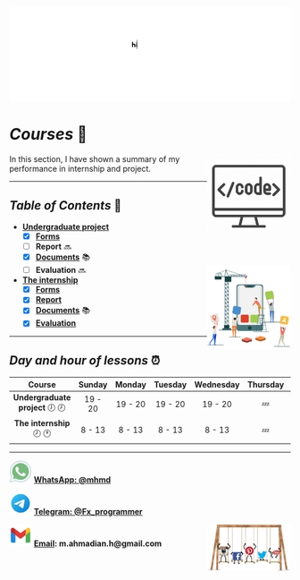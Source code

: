 ![banner](https://github.com/m-ahmadian-h/PNU_3991_AR/blob/main/gif/banner.gif)

# _Courses_ :wave:
<img src="https://github.com/m-ahmadian-h/PNU_3991_AR/blob/main/img/banner.png" align="right"  width="150" />
In this section, I have shown a summary of my performance in internship and project.

***

## _Table of Contents_ :mag_right:
* __[Undergraduate project](https://github.com/m-ahmadian-h/PNU_3991_AR/tree/main/Courses/Undergraduate%20Project)__
   * [x] __[Forms](https://github.com/m-ahmadian-h/PNU_3991_AR/tree/main/Courses/Undergraduate%20Project/Forms)__
   * [ ] __Report__     :soon:
   * [x] __[Documents](https://github.com/m-ahmadian-h/PNU_3991_AR/tree/main/Courses/Undergraduate%20Project/Documents)__ :books:
   * [ ] __Evaluation__ :soon: <img src="https://github.com/m-ahmadian-h/PNU_3991_AR/blob/main/gif/05.gif" align="right" width="150" />
* __[The internship](https://github.com/m-ahmadian-h/PNU_3991_AR/tree/main/Courses/The%20internship)__
   * [x] __[Forms](https://github.com/m-ahmadian-h/PNU_3991_AR/tree/main/Courses/The%20internship/Forms)__
   * [x] __[Report](https://github.com/m-ahmadian-h/PNU_3991_AR/tree/main/Courses/The%20internship/Report)__
   * [x] __[Documents](https://github.com/m-ahmadian-h/PNU_3991_AR/tree/main/Courses/The%20internship/Documents)__ :books:
   * [x] __[Evaluation](https://github.com/m-ahmadian-h/PNU_3991_AR/blob/main/Assessment/Internship.jpg)__

***

## _Day and hour of lessons_ :alarm_clock:

|Course                                       |Sunday |Monday |Tuesday|Wednesday|Thursday|Friday|Saturday|
|:-------------------------------------------:|:-----:|:-----:|:-----:|:-------:|:------:|:----:|:------:|
|__Undergraduate project__   :clock7: :clock8:|19 - 20|19 - 20|19 - 20|19 - 20  |:zzz:   |:zzz: |19 - 20 |
|__The internship__   :clock8: :clock1:       |8 - 13 |8 - 13 |8 - 13 |8 - 13   |:zzz:   |:zzz: |8 - 13  |

***
![whatsapp](https://github.com/m-ahmadian-h/PNU_3991_AR/blob/main/img/whatsapp.svg)  __[WhatsApp: @mhmd](https://wa.me/+989215166403)__ 

![telegram](https://github.com/m-ahmadian-h/PNU_3991_AR/blob/main/img/telegram.svg)  __[Telegram: @Fx_programmer](https://telegram.me/Fx_programmer)__

![gmail](https://github.com/m-ahmadian-h/PNU_3991_AR/blob/main/img/gmail.svg)  __[Email](mailto:m.ahmadian.h@gmail.com): m.ahmadian.h@gmail.com__
<img src="https://github.com/m-ahmadian-h/PNU_3991_AR/blob/main/gif/04.gif" align="right" width="150" />

